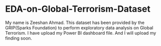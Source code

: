 # EDA-on-Global-Terrorism-Dataset
My name is Zeeshan Ahmad. This dataset has been provided by the GRIP(Sparks Foundation) to perform exploratory data analysis on Global Terrorism.
I have upload my Power BI dashboard file. And I will upload my finding soon.
